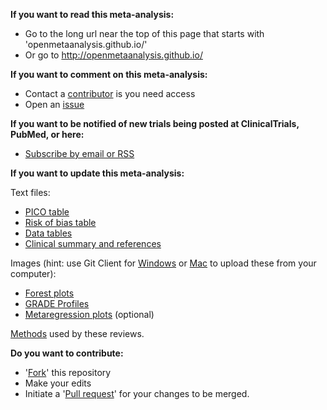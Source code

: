 **If you want to read this meta-analysis:**

* Go to the long url near the top of this page that starts with 'openmetaanalysis.github.io/'
* Or go to http://openmetaanalysis.github.io/

**If you want to comment on this meta-analysis:**
* Contact a [contributor](../../network/members) is you need access
* Open an [issue](../../issues/new)

**If you want to be notified of new trials being posted at ClinicalTrials, PubMed, or here:**
* [Subscribe by email or RSS](Keep-up.md)

**If you want to update this meta-analysis:**

Text files:
* [PICO table](../../tree/gh-pages/tables/pico.xml)
* [Risk of bias table](../../tree/gh-pages/tables/bias.xml)
* [Data tables](../../tree/master/data)
* [Clinical summary and references](../../tree/gh-pages/index.html)

Images (hint: use Git Client for [Windows](https://windows.github.com/) or [Mac](https://mac.github.com/) to upload these from your computer):
* [Forest plots](../../tree/master/forest-plots/)
* [GRADE Profiles](../../tree/master/GRADE-Profiles)
* [Metaregression plots](../../tree/master/metagression) (optional)

[Methods](https://github.com/openMetaAnalysis/_Methods/blob/master/README.md) used by these reviews.

**Do you want to contribute:**

* '[Fork](../../fork)' this repository
* Make your edits
* Initiate a '[Pull request](../../compare/)' for your changes to be merged.

